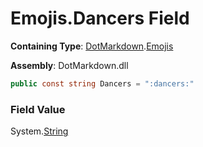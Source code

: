 # Emojis\.Dancers Field

**Containing Type**: [DotMarkdown](../../README.md)\.[Emojis](../README.md)

**Assembly**: DotMarkdown\.dll

```csharp
public const string Dancers = ":dancers:"
```

### Field Value

System\.[String](https://docs.microsoft.com/en-us/dotnet/api/system.string)